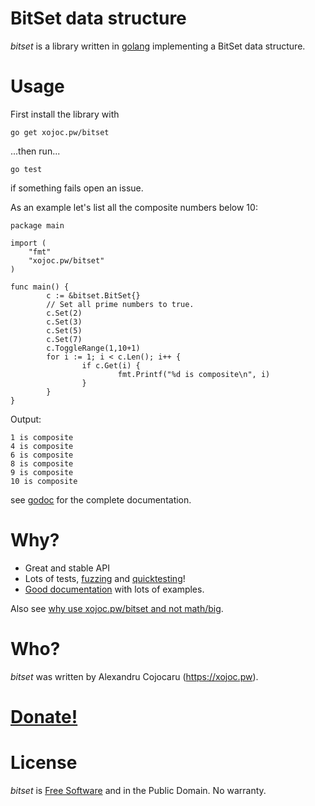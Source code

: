 # BitSet data structure
*bitset* is a library written in [golang](https://golang.org) implementing a BitSet data structure.

# Usage
First install the library with
```
go get xojoc.pw/bitset
```

...then run...

````
go test
``````

if something fails open an issue.

As an example let's list all the composite numbers below 10:
```
package main

import (
	"fmt"
	"xojoc.pw/bitset"
)

func main() {
        c := &bitset.BitSet{}
        // Set all prime numbers to true.
        c.Set(2)
        c.Set(3)
        c.Set(5)
        c.Set(7)
        c.ToggleRange(1,10+1)
        for i := 1; i < c.Len(); i++ {
                if c.Get(i) {
                        fmt.Printf("%d is composite\n", i)
                }
        }
}
```
Output:
```
1 is composite
4 is composite
6 is composite
8 is composite
9 is composite
10 is composite
```
see [godoc](https://godoc.org/xojoc.pw/bitset) for the complete documentation.

# Why?

 * Great and stable API
 * Lots of tests, [fuzzing](https://github.com/google/gofuzz) and [quicktesting](https://golang.org/pkg/testing/quick/)!
 * [Good documentation](https://godoc.org/xojoc.pw/bitset) with lots of examples.

Also see [why use xojoc.pw/bitset and not math/big](https://typed.pw/a/29).

# Who?
*bitset* was written by Alexandru Cojocaru (https://xojoc.pw).

# [Donate!](https://liberapay.com/xojoc)

# License
*bitset* is [Free Software](https://www.gnu.org/philosophy/free-sw.html) and in the Public Domain. No warranty.

